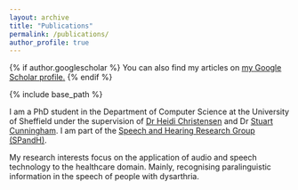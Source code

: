 ```yaml
---
layout: archive
title: "Publications"
permalink: /publications/
author_profile: true
---
```


{% if author.googlescholar %}
  You can also find my articles on <u><a href="{{author.googlescholar}}">my Google Scholar profile</a>.</u>
{% endif %}

{% include base_path %}

[comment]: <> ({% for post in site.publications reversed %})
[comment]: <> (  {% include archive-single.html %})
[comment]: <> ({% endfor %})



I am a PhD student in the Department of Computer Science at the University of Sheffield under the supervision of [Dr Heidi Christensen](https://heidi-christensen.github.io/website//) and Dr [Stuart Cunningham](https://www.sheffield.ac.uk/health-sciences/people/human-communication-sciences/stuart-cunningham). I am part of the [Speech and Hearing Research Group (SPandH)](https://www.sheffield.ac.uk/dcs/research/groups/spandh). 

My research interests focus on the application of audio and speech technology to the healthcare domain. Mainly, recognising paralinguistic information in the speech of people with dysarthria. 
